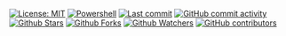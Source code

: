 [![License: MIT](https://img.shields.io/badge/License-MIT-green.svg?label=license)](https://opensource.org/licenses/MIT)
[![Powershell](https://img.shields.io//powershellgallery/p/ProjectAutomation)](https://pypi.org/project/ProjectAutomation)
[![Last commit](https://img.shields.io/github/last-commit/krikke99/ProjectAutomation.svg?style=flat)](https://github.com/krikke99/ProjectAutomation/commits)
[![GitHub commit activity](https://img.shields.io/github/commit-activity/m/krikke99/ProjectAutomation)](https://github.com/krikke99/ProjectAutomation/commits)
[![Github Stars](https://img.shields.io/github/stars/krikke99/ProjectAutomation?style=flat&logo=github)](https://github.com/krikke99/ProjectAutomation/stargazers)
[![Github Forks](https://img.shields.io/github/forks/krikke99/ProjectAutomation?style=flat&logo=github)](https://github.com/krikke99/ProjectAutomation/network/members)
[![Github Watchers](https://img.shields.io/github/watchers/krikke99/ProjectAutomation?style=flat&logo=github)](https://github.com/krikke99/ProjectAutomation)
[![GitHub contributors](https://img.shields.io/github/contributors/krikke99/ProjectAutomation)](https://github.com/krikke99/ProjectAutomation/graphs/contributors)